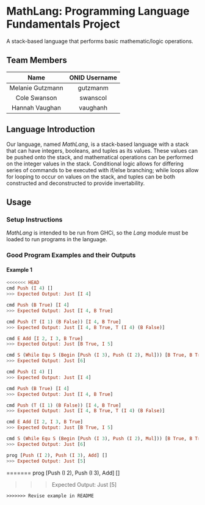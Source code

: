 # MathLang: Programming Language Fundamentals Project
A stack-based language that performs basic mathematic/logic operations.

## Team Members
Name			 | ONID Username
:---------------:|:--------------:
Melanie Gutzmann | gutzmanm
Cole Swanson     | swanscol
Hannah Vaughan   | vaughanh

## Language Introduction
Our language, named _MathLang_, is a stack-based language with a stack that can have integers, booleans, and tuples as its values. These values can be pushed onto the stack, and mathematical operations can be performed on the integer values in the stack. Conditional logic allows for differing series of commands to be executed with if/else branching; while loops allow for looping to occur on values on the stack, and tuples can be both constructed and deconstructed to provide invertability.

## Usage
### Setup Instructions
_MathLang_ is intended to be run from GHCi, so the _Lang_ module must be loaded to run programs in the language.

### Good Program Examples and their Outputs
#### Example 1
```haskell
<<<<<<< HEAD
cmd Push (I 4) []
>>> Expected Output: Just [I 4]
```

```haskell
cmd Push (B True) [I 4]
>>> Expected Output: Just [I 4, B True]
```

```haskell
cmd Push (T (I 1) (B False)) [I 4, B True]
>>> Expected Output: Just [I 4, B True, T (I 4) (B False)]
```

```haskell
cmd E Add [I 2, I 3, B True]
>>> Expected Output: Just [B True, I 5]
```

```haskell
cmd S (While Equ S (Begin [Push (I 3), Push (I 2), Mul])) [B True, B True]
>>> Expected Output: Just [6]
```

```haskell
cmd Push (I 4) []
>>> Expected Output: Just [I 4]
```

```haskell
cmd Push (B True) [I 4]
>>> Expected Output: Just [I 4, B True]
```

```haskell
cmd Push (T (I 1) (B False)) [I 4, B True]
>>> Expected Output: Just [I 4, B True, T (I 4) (B False)]
```

```haskell
cmd E Add [I 2, I 3, B True]
>>> Expected Output: Just [B True, I 5]
```

```haskell
cmd S (While Equ S (Begin [Push (I 3), Push (I 2), Mul])) [B True, B True]
>>> Expected Output: Just [6]
```

```haskell
prog [Push (I 2), Push (I 3), Add] []
>>> Expected Output: Just [5]
```
=======
prog [Push (I 2), Push (I 3), Add] []
>>> Expected Output: Just [5]
```
>>>>>>> Revise example in README
